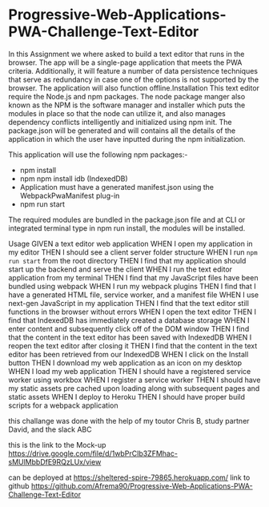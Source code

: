 # Progressive-Web-Applications-PWA-Challenge-Text-Editor
In this Assignment we where asked to build a text editor that runs in the browser. The app will be a single-page application that meets the PWA criteria. Additionally, it will feature a number of data persistence techniques that serve as redundancy in case one of the options is not supported by the browser. The application will also function offline.Installation
This text editor require the Node.js and npm packages. The node package manger also known as the NPM is the software manager and installer which puts the modules in place so that the node can utilize it, and also manages dependency conflicts intelligently and initialized using npm init. The package.json will be generated and will contains all the details of the application in which the user have inputted during the npm initialization.

This application will use the following npm packages:-

  * npm install 
  * npm npm install idb (IndexedDB)
  * Application must have a generated manifest.json using the WebpackPwaManifest plug-in
  * npm run start

The required modules are bundled in the package.json file and at CLI or integrated terminal type in npm run install, the modules will be installed.

Usage
GIVEN a text editor web application
WHEN I open my application in my editor
THEN I should see a client server folder structure
WHEN I run `npm run start` from the root directory
THEN I find that my application should start up the backend and serve the client
WHEN I run the text editor application from my terminal
THEN I find that my JavaScript files have been bundled using webpack
WHEN I run my webpack plugins
THEN I find that I have a generated HTML file, service worker, and a manifest file
WHEN I use next-gen JavaScript in my application
THEN I find that the text editor still functions in the browser without errors
WHEN I open the text editor
THEN I find that IndexedDB has immediately created a database storage
WHEN I enter content and subsequently click off of the DOM window
THEN I find that the content in the text editor has been saved with IndexedDB
WHEN I reopen the text editor after closing it
THEN I find that the content in the text editor has been retrieved from our IndexedDB
WHEN I click on the Install button
THEN I download my web application as an icon on my desktop
WHEN I load my web application
THEN I should have a registered service worker using workbox
WHEN I register a service worker
THEN I should have my static assets pre cached upon loading along with subsequent pages and static assets
WHEN I deploy to Heroku
THEN I should have proper build scripts for a webpack application

this challange was done with the help of my toutor Chris B, study partner David, and the slack ABC

this is the link to the Mock-up https://drive.google.com/file/d/1wbPrCIb3ZFMhac-sMUlMbbDfE9RQzLUx/view


can be deployed at
https://sheltered-spire-79865.herokuapp.com/
link to github https://github.com/Afrema90/Progressive-Web-Applications-PWA-Challenge-Text-Editor

